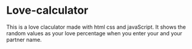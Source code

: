 # Love-calculator
This is a love claculator made with html css and javaScript. It shows the random values as your love percentage when you enter your and your partner name.
